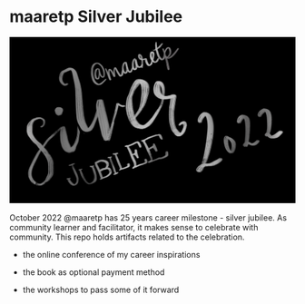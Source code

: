 # maaretp Silver Jubilee

![maaretp silver jubilee](IMG_0121.PNG)

October 2022 @maaretp has 25 years career milestone - silver jubilee. As community learner and facilitator, it makes sense to celebrate with community. This repo holds artifacts related to the celebration.

  * the online conference of my career inspirations

  * the book as optional payment method

  * the workshops to pass some of it forward
